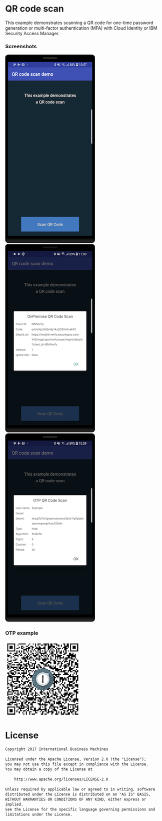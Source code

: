 # QR code scan

This example demonstrates scanning a QR code for one-time password generation or multi-factor authentication (MFA) with Cloud Identity or IBM Security Access Manager.

### Screenshots

![Start screen](scanqrcode_1.png)
![Scan of OPT example](scanqrcode_3.png)
![Scan of OnPremise example](scanqrcode_2.png)

### OTP example

![OTP Example](scanqrcode_4.png)

# License

    Copyright 2017 International Business Machines

    Licensed under the Apache License, Version 2.0 (the "License");
    you may not use this file except in compliance with the License.
    You may obtain a copy of the License at

        http://www.apache.org/licenses/LICENSE-2.0

    Unless required by applicable law or agreed to in writing, software
    distributed under the License is distributed on an "AS IS" BASIS,
    WITHOUT WARRANTIES OR CONDITIONS OF ANY KIND, either express or implied.
    See the License for the specific language governing permissions and
    limitations under the License.